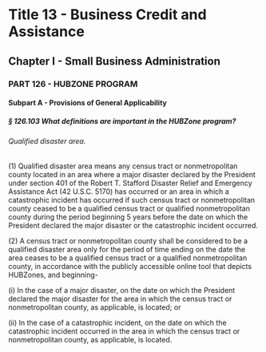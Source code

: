 
# Title 13 - Business Credit and Assistance
## Chapter I - Small Business Administration
### PART 126 - HUBZONE PROGRAM
#### Subpart A - Provisions of General Applicability
##### § 126.103 What definitions are important in the HUBZone program?
###### Qualified disaster area.

(1) Qualified disaster area means any census tract or nonmetropolitan county located in an area where a major disaster declared by the President under section 401 of the Robert T. Stafford Disaster Relief and Emergency Assistance Act (42 U.S.C. 5170) has occurred or an area in which a catastrophic incident has occurred if such census tract or nonmetropolitan county ceased to be a qualified census tract or qualified nonmetropolitan county during the period beginning 5 years before the date on which the President declared the major disaster or the catastrophic incident occurred.

(2) A census tract or nonmetropolitan county shall be considered to be a qualified disaster area only for the period of time ending on the date the area ceases to be a qualified census tract or a qualified nonmetropolitan county, in accordance with the publicly accessible online tool that depicts HUBZones, and beginning-

(i) In the case of a major disaster, on the date on which the President declared the major disaster for the area in which the census tract or nonmetropolitan county, as applicable, is located; or

(ii) In the case of a catastrophic incident, on the date on which the catastrophic incident occurred in the area in which the census tract or nonmetropolitan county, as applicable, is located.
